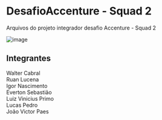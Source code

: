 # DesafioAccenture - Squad 2
Arquivos do projeto integrador desafio Accenture - Squad 2

![image](https://user-images.githubusercontent.com/100430135/187830938-9b68db26-3aec-42f4-aeb8-ad20ed2eebec.png)

<h2>Integrantes</h2>
Walter Cabral<br />
Ruan Lucena<br />
Igor Nascimento<br />
Everton Sebastião<br />
Luiz Vinicius Primo<br />
Lucas Pedro<br />
João Victor Paes<br />